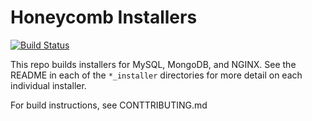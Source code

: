# Honeycomb Installers

[![Build Status](https://travis-ci.org/honeycombio/honey_installers.svg?branch=master)](https://travis-ci.com/honeycombio/honey_installers)

This repo builds installers for MySQL, MongoDB, and NGINX. See the README in each of the `*_installer` directories for more detail on each individual installer.

For build instructions, see CONTTRIBUTING.md
